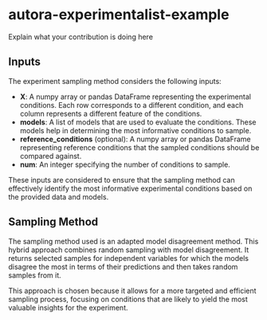 # autora-experimentalist-example

Explain what your contribution is doing here

## Inputs

The experiment sampling method considers the following inputs:

- **X**: A numpy array or pandas DataFrame representing the experimental conditions. Each row corresponds to a different condition, and each column represents a different feature of the conditions.
- **models**: A list of models that are used to evaluate the conditions. These models help in determining the most informative conditions to sample.
- **reference\_conditions** (optional): A numpy array or pandas DataFrame representing reference conditions that the sampled conditions should be compared against.
- **num**: An integer specifying the number of conditions to sample.

These inputs are considered to ensure that the sampling method can effectively identify the most informative experimental conditions based on the provided data and models.

## Sampling Method

The sampling method used is an adapted model disagreement method. This hybrid approach combines random sampling with model disagreement. It returns selected samples for independent variables for which the models disagree the most in terms of their predictions and then takes random samples from it.

This approach is chosen because it allows for a more targeted and efficient sampling process, focusing on conditions that are likely to yield the most valuable insights for the experiment.
